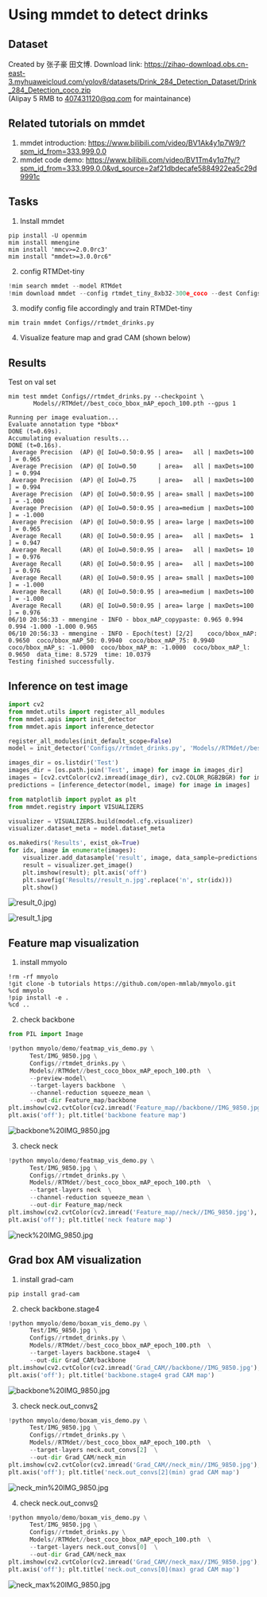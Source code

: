 # Using mmdet to detect drinks

## Dataset
Created by 张子豪 田文博. Download link: https://zihao-download.obs.cn-east-3.myhuaweicloud.com/yolov8/datasets/Drink_284_Detection_Dataset/Drink_284_Detection_coco.zip 
<br> (Alipay 5 RMB to 407431120@qq.com for maintainance)

## Related tutorials on mmdet
1. mmdet introduction: https://www.bilibili.com/video/BV1Ak4y1p7W9/?spm_id_from=333.999.0.0
2. mmdet code demo: https://www.bilibili.com/video/BV1Tm4y1q7fy/?spm_id_from=333.999.0.0&vd_source=2af21dbdecafe5884922ea5c29d9991c


## Tasks
1. Install mmdet
```shell
pip install -U openmim
mim install mmengine
mim install 'mmcv>=2.0.0rc3'
mim install "mmdet>=3.0.0rc6"
```

2. config RTMDet-tiny
```python
!mim search mmdet --model RTMdet
!mim download mmdet --config rtmdet_tiny_8xb32-300e_coco --dest Configs
```

3. modify config file accordingly and train RTMDet-tiny
```shell
mim train mmdet Configs//rtmdet_drinks.py
```

4. Visualize feature map and grad CAM (shown below)

## Results

Test on val set
```shell
mim test mmdet Configs//rtmdet_drinks.py --checkpoint \
       Models//RTMdet//best_coco_bbox_mAP_epoch_100.pth --gpus 1 
```
```shell
Running per image evaluation...
Evaluate annotation type *bbox*
DONE (t=0.69s).
Accumulating evaluation results...
DONE (t=0.16s).
 Average Precision  (AP) @[ IoU=0.50:0.95 | area=   all | maxDets=100 ] = 0.965
 Average Precision  (AP) @[ IoU=0.50      | area=   all | maxDets=100 ] = 0.994
 Average Precision  (AP) @[ IoU=0.75      | area=   all | maxDets=100 ] = 0.994
 Average Precision  (AP) @[ IoU=0.50:0.95 | area= small | maxDets=100 ] = -1.000
 Average Precision  (AP) @[ IoU=0.50:0.95 | area=medium | maxDets=100 ] = -1.000
 Average Precision  (AP) @[ IoU=0.50:0.95 | area= large | maxDets=100 ] = 0.965
 Average Recall     (AR) @[ IoU=0.50:0.95 | area=   all | maxDets=  1 ] = 0.947
 Average Recall     (AR) @[ IoU=0.50:0.95 | area=   all | maxDets= 10 ] = 0.976
 Average Recall     (AR) @[ IoU=0.50:0.95 | area=   all | maxDets=100 ] = 0.976
 Average Recall     (AR) @[ IoU=0.50:0.95 | area= small | maxDets=100 ] = -1.000
 Average Recall     (AR) @[ IoU=0.50:0.95 | area=medium | maxDets=100 ] = -1.000
 Average Recall     (AR) @[ IoU=0.50:0.95 | area= large | maxDets=100 ] = 0.976
06/10 20:56:33 - mmengine - INFO - bbox_mAP_copypaste: 0.965 0.994 0.994 -1.000 -1.000 0.965
06/10 20:56:33 - mmengine - INFO - Epoch(test) [2/2]    coco/bbox_mAP: 0.9650  coco/bbox_mAP_50: 0.9940  coco/bbox_mAP_75: 0.9940  coco/bbox_mAP_s: -1.0000  coco/bbox_mAP_m: -1.0000  coco/bbox_mAP_l: 0.9650  data_time: 8.5729  time: 10.0379
Testing finished successfully.
```

## Inference on test image
```python
import cv2
from mmdet.utils import register_all_modules
from mmdet.apis import init_detector
from mmdet.apis import inference_detector

register_all_modules(init_default_scope=False)
model = init_detector('Configs//rtmdet_drinks.py', 'Models//RTMdet//best_coco_bbox_mAP_epoch_100.pth', device='cuda')

images_dir = os.listdir('Test')
images_dir = [os.path.join('Test', image) for image in images_dir]
images = [cv2.cvtColor(cv2.imread(image_dir), cv2.COLOR_RGB2BGR) for image_dir in images_dir]
predictions = [inference_detector(model, image) for image in images]

from matplotlib import pyplot as plt
from mmdet.registry import VISUALIZERS

visualizer = VISUALIZERS.build(model.cfg.visualizer)
visualizer.dataset_meta = model.dataset_meta

os.makedirs('Results', exist_ok=True)
for idx, image in enumerate(images):
    visualizer.add_datasample('result', image, data_sample=predictions[idx], pred_score_thr=0.5)
    result = visualizer.get_image()
    plt.imshow(result); plt.axis('off')
    plt.savefig('Results//result_n.jpg'.replace('n', str(idx)))
    plt.show()
```

![result_0.jpg](https://github.com/Alias-z/mmcamp2023/blob/main/Assignment3/Results/result_0.jpg))

![result_1.jpg](https://github.com/Alias-z/mmcamp2023/blob/main/Assignment3/Results/result_1.jpg)

## Feature map visualization

1. install mmyolo
```shell
!rm -rf mmyolo
!git clone -b tutorials https://github.com/open-mmlab/mmyolo.git
%cd mmyolo
!pip install -e .
%cd ..
```

2. check backbone

```python
from PIL import Image

!python mmyolo/demo/featmap_vis_demo.py \
      Test/IMG_9850.jpg \
      Configs//rtmdet_drinks.py \
      Models//RTMdet//best_coco_bbox_mAP_epoch_100.pth  \
      --preview-model\
      --target-layers backbone  \
      --channel-reduction squeeze_mean \
      --out-dir Feature_map/backbone
plt.imshow(cv2.cvtColor(cv2.imread('Feature_map//backbone//IMG_9850.jpg'), cv2.COLOR_RGB2BGR))
plt.axis('off'); plt.title('backbone feature map')
```

![backbone%20IMG_9850.jpg](https://github.com/Alias-z/mmcamp2023/blob/main/Assignment3/Feature_map/backbone%20IMG_9850.jpg)

3. check neck

```python
!python mmyolo/demo/featmap_vis_demo.py \
      Test/IMG_9850.jpg \
      Configs//rtmdet_drinks.py \
      Models//RTMdet//best_coco_bbox_mAP_epoch_100.pth  \
      --target-layers neck  \
      --channel-reduction squeeze_mean \
      --out-dir Feature_map/neck
plt.imshow(cv2.cvtColor(cv2.imread('Feature_map//neck//IMG_9850.jpg'), cv2.COLOR_RGB2BGR))
plt.axis('off'); plt.title('neck feature map')
```
![neck%20IMG_9850.jpg](https://github.com/Alias-z/mmcamp2023/blob/main/Assignment3/Feature_map/neck%20IMG_9850.jpg)

## Grad box AM visualization

1. install grad-cam
```shell
pip install grad-cam
```

2. check backbone.stage4
```python
!python mmyolo/demo/boxam_vis_demo.py \
      Test/IMG_9850.jpg \
      Configs//rtmdet_drinks.py \
      Models//RTMdet//best_coco_bbox_mAP_epoch_100.pth  \
      --target-layers backbone.stage4  \
      --out-dir Grad_CAM/backbone
plt.imshow(cv2.cvtColor(cv2.imread('Grad_CAM//backbone//IMG_9850.jpg'), cv2.COLOR_RGB2BGR))
plt.axis('off'); plt.title('backbone.stage4 grad CAM map')
```
![backbone%20IMG_9850.jpg](https://github.com/Alias-z/mmcamp2023/blob/main/Assignment3/Grad_CAM/backbone%20IMG_9850.jpg)

3. check neck.out_convs[2](min)
```python
!python mmyolo/demo/boxam_vis_demo.py \
      Test/IMG_9850.jpg \
      Configs//rtmdet_drinks.py \
      Models//RTMdet//best_coco_bbox_mAP_epoch_100.pth  \
      --target-layers neck.out_convs[2]  \
      --out-dir Grad_CAM/neck_min
plt.imshow(cv2.cvtColor(cv2.imread('Grad_CAM//neck_min//IMG_9850.jpg'), cv2.COLOR_RGB2BGR))
plt.axis('off'); plt.title('neck.out_convs[2](min) grad CAM map')
```
![neck_min%20IMG_9850.jpg](https://github.com/Alias-z/mmcamp2023/blob/main/Assignment3/Grad_CAM/neck_min%20IMG_9850.jpg)

4. check neck.out_convs[0](max)
```python
!python mmyolo/demo/boxam_vis_demo.py \
      Test/IMG_9850.jpg \
      Configs//rtmdet_drinks.py \
      Models//RTMdet//best_coco_bbox_mAP_epoch_100.pth  \
      --target-layers neck.out_convs[0]  \
      --out-dir Grad_CAM/neck_max
plt.imshow(cv2.cvtColor(cv2.imread('Grad_CAM//neck_max//IMG_9850.jpg'), cv2.COLOR_RGB2BGR))
plt.axis('off'); plt.title('neck.out_convs[0](max) grad CAM map')
```
![neck_max%20IMG_9850.jpg](https://github.com/Alias-z/mmcamp2023/blob/main/Assignment3/Grad_CAM/neck_max%20IMG_9850.jpg)
